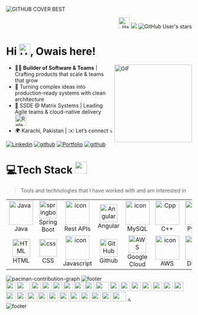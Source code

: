 <a name="top"></a>
![GITHUB COVER BEST](https://raw.githubusercontent.com/muhammadowaismushtaq/muhammadowaismushtaq/main/assets/muhammadowaismushtaq-banner.png)
<p align="right">
    <img src="https://raw.githubusercontent.com/muhammadowaismushtaq/muhammadowaismushtaq/main/resources/muhammadowaismushtaq-hacker.gif" width="30" title="Cloning this might summon the hacker cat spirit 🐱‍💻" alt="Hacker GIF" />
    <img src="https://komarev.com/ghpvc/?username=muhammadowaismushtaq&label=Profile%20views&color=0e75b6&style=flat">
    <img alt="GitHub User's stars" src="https://img.shields.io/github/stars/muhammadowaismushtaq?label=Stars">
</p>
<div class="d-flex flex-column justify-content-center align-items-center w-100" *ngIf="bio$ | async as bio">
    <div class="d-flex flex-column min-vh-95 justify-content-center align-items-center w-100">
        <h1>Hi <img src="https://raw.githubusercontent.com/muhammadowaismushtaq/muhammadowaismushtaq/main/assets/muhammadowaismushtaq-hello-1.gif" width="30" title="اَلسَّلَامُ عَلَيْكُم وَرَحْمَةُ اَللهِ وَبَرَكاتُهُ" alt="Hi GIF" />, <b>Owais here!</b></h1>
<img align="right" alt="GIF" height="210px" src="https://raw.githubusercontent.com/muhammadowaismushtaq/muhammadowaismushtaq/main/assets/muhammadowaismushtaq-workspace.gif" />
        
- 👨‍💻 **Builder of Software & Teams** | Crafting products that scale & teams that grow
- 🧭 Turning complex ideas into production-ready systems with clean architecture
- 💼 SSDE @ Matrix Systems | Leading Agile teams & cloud-native delivery <img src="https://raw.githubusercontent.com/muhammadowaismushtaq/muhammadowaismushtaq/main/assets/muhammadowaismushtaq-coding-cat.gif" width="30" title="Don't disturb me, I have a release coming up!" alt="Release incoming GIF" />
- 🌍 Karachi, Pakistan | ✉️ Let’s connect ⤵  

<div align="justify">

[![Linkedin](https://img.shields.io/badge/-Connect-%230072b1?style=for-the-badge&logo=Linkedin&logoColor=white)](https://www.linkedin.com/in/muhammadowaismushtaq/)
[![github](https://img.shields.io/badge/-Follow-%23ff69b4?style=for-the-badge&logo=instagram&logoColor=white)](https://www.instagram.com/m_owaismushtaq/)
[![Portfolio](https://img.shields.io/badge/-Portfolio-%23000000?style=for-the-badge&logo=globe&logoColor=white)](https://muhammadowaismushtaq.github.io/)
[![github](https://img.shields.io/badge/-Streak-%23FDFF70?style=for-the-badge&logo=snapchat&logoColor=black)](https://www.snapchat.com/add/m_owaismushtaq/)


<!--- [![github](https://img.shields.io/badge/-Follow-%2300acee?style=for-the-badge&logo=twitter&logoColor=white)](https://twitter.com/m_owaismushtaq/)-->
      
</div>
</div> 

# 💻Tech Stack <img src = "https://raw.githubusercontent.com/muhammadowaismushtaq/muhammadowaismushtaq/main/assets/muhammadowaismushtaq-skills.gif" width = 32px> 
<!--- ## My favorite tools and technologies ⚙️ -->

> Tools and technologies that I have worked with and am interested in
<table>
  <tr>
    <td align="center" width="96">
        <img src="https://techstack-generator.vercel.app/java-icon.svg" alt="Java" width="65" height="65" />
      <br>Java
    </td>
    <td align="center" width="96">
        <img src="https://skillicons.dev/icons?i=spring" width="48" height="48" alt="springboot" />
      <br>Spring Boot
    </td>                                                                                                                 
    <td align="center" width="96">
        <img src="https://techstack-generator.vercel.app/restapi-icon.svg" alt="icon" width="65" height="65" />
      <br>Rest APIs
    </td>
       <td align="center" width="96">
        <img src="https://raw.githubusercontent.com/muhammadowaismushtaq/muhammadowaismushtaq/main/assets/muhammadowaismushtaq-angular-logo.gif" width="48" height="48" alt="Angular" />
      <br>Angular
    </td>  
       <td align="center" width="96"> 
      <img src="https://techstack-generator.vercel.app/mysql-icon.svg" alt="icon" width="65" height="65" />
       <br>MySQL
    </td> 
    <td align="center" width="96">
        <img src="https://techstack-generator.vercel.app/cpp-icon.svg" alt="Cpp" width="65" height="65" />
      <br>C++
    </td>
    <td align="center" width="96">
        <a href="#macropower-tech">
          <img src="https://techstack-generator.vercel.app/python-icon.svg" alt="Python" width="65" height="65" />
        </a>
        <br>Python
      </td>                                                                                                         
      <td align="center" width="96">
          <img src="https://skillicons.dev/icons?i=tensorflow" width="48" height="48" alt="Tensorflow" />
        <br>Tensorflow
      </td>
 </tr>                                                                                                        
 <tr> 
 <!---
 <td align="center" width="96">
     <img src="https://techstack-generator.vercel.app/csharp-icon.svg" alt="csharp" width="65" height="65" />
      <br>C#
    </td>                                                                                                      
    <td align="center" width="96">
        <img src="https://skillicons.dev/icons?i=dotnet" width="48" height="48" alt="dotnet" />
      <br>Dot Net
    </td>   --->   
    <td align="center"  width="96">
        <img  src="https://raw.githubusercontent.com/muhammadowaismushtaq/muhammadowaismushtaq/main/assets/muhammadowaismushtaq-html-logo.gif" width="48" height="48" alt="HTML" />
      <br>HTML
    </td>                                                                                  
    <td align="center" width="96">
        <img  src="https://raw.githubusercontent.com/muhammadowaismushtaq/muhammadowaismushtaq/main/assets/muhammadowaismushtaq-css-logo.gif" width="48" height="48" alt="css" />
      <br>CSS
    </td>                                                                               
     <td align="center" width="96">
        <img src="https://techstack-generator.vercel.app/js-icon.svg" alt="icon" width="65" height="65" />
      <br>Javascript
    </td>                                                                                 
    <td align="center" width="96">
        <img src="https://techstack-generator.vercel.app/github-icon.svg" width="48" height="48" alt="GitHub" />
      <br>Github
    </td>
    <td align="center" width="96">
      <img src="https://skillicons.dev/icons?i=gcp" width="48" height="48" alt="AWS" />
      <br>Google Cloud
    </td>  
    <td align="center" width="96">
      <img src="https://techstack-generator.vercel.app/aws-icon.svg" alt="icon" width="65" height="65" />
       <!--- <img src="https://skillicons.dev/icons?i=aws" width="48" height="48" alt="AWS" /> --->
      <br>AWS
    </td>                                                                                                                                                 
    <td align="center" width="96">
        <img src="https://techstack-generator.vercel.app/docker-icon.svg" alt="icon" width="65" height="65" />
      <br>Docker
    </td>                                                                                                                                                  
    <td align="center" width="96">    
        <img src="https://techstack-generator.vercel.app/kubernetes-icon.svg" width="48" height="48" alt="Angular" />
        <br>Kubernetes
    </td>    
  </tr>
</table>
<img src="https://raw.githubusercontent.com/muhammadowaismushtaq/muhammadowaismushtaq/main/assets/muhammadowaismushtaq-pacman-contribution-graph.svg" alt="pacman-contribution-graph"/>
<img src="https://raw.githubusercontent.com/muhammadowaismushtaq/muhammadowaismushtaq/main/assets/muhammadowaismushtaq-footer-3.gif" alt="footer"/>
<div>
	<img src="https://cultofthepartyparrot.com/parrots/hd/githubparrot.gif" width="25" height="25"/>
	<img src="https://cultofthepartyparrot.com/parrots/asyncparrot.gif" width="36" height="25"/>
	<img src="https://cultofthepartyparrot.com/parrots/hd/60fpsparrot.gif" width="25" height="25"/>
	<img src="https://cultofthepartyparrot.com/parrots/hd/jumpingparrot.gif" width="25" height="25"/>
	<img src="https://cultofthepartyparrot.com/parrots/hd/opensourceparrot.gif" width="25" height="25"/>
	<img src="https://cultofthepartyparrot.com/parrots/hd/dealwithitnowparrot.gif" width="25" height="25"/>
	<img src="https://cultofthepartyparrot.com/parrots/hd/hypnoparrotlight.gif" width="25" height="25"/>
	<img src="https://cultofthepartyparrot.com/parrots/databaseparrot.gif" width="25" height="25"/>
	<img src="https://cultofthepartyparrot.com/parrots/fixparrot.gif" width="36" height="25"/>
	<img src="https://cultofthepartyparrot.com/parrots/hd/laptop_parrot.gif" width="25" height="25"/>
	<img src="https://cultofthepartyparrot.com/parrots/hd/spinningparrot.gif" width="25" height="25"/>
	<img src="https://cultofthepartyparrot.com/parrots/hd/levitationparrot.gif" width="25" height="25"/>
	<img src="https://cultofthepartyparrot.com/parrots/hd/meldparrot.gif" width="25" height="25"/>
	<img src="https://cultofthepartyparrot.com/parrots/slomoparrot.gif" width="25" height="25"/>
	<img src="https://cultofthepartyparrot.com/parrots/hd/illuminatiparrot.gif" width="25" height="25"/>
	<img src="https://cultofthepartyparrot.com/parrots/hd/moonwalkingparrot.gif" width="25" height="25"/>
	<img src="https://cultofthepartyparrot.com/parrots/hd/stableparrot.gif" width="25" height="25"/>
	<img src="https://cultofthepartyparrot.com/parrots/hd/scienceparrot.gif" width="25" height="25"/>
	<img src="https://cultofthepartyparrot.com/parrots/hd/pirateparrot.gif" width="25" height="25"/>
	<img src="https://cultofthepartyparrot.com/parrots/hd/footballparrot.gif" width="25" height="25"/>
	<img src="https://cultofthepartyparrot.com/parrots/hd/hypnoparrotdark.gif" width="25" height="25"/>
	<img src="https://cultofthepartyparrot.com/parrots/hd/mustacheparrot.gif" width="25" height="25"/>
	<img src="https://cultofthepartyparrot.com/parrots/hd/60fpsparrot.gif" width="25" height="25"/>
	<img src="https://cultofthepartyparrot.com/parrots/hd/jumpingparrot.gif" width="25" height="25"/>
	<img src="https://cultofthepartyparrot.com/parrots/hd/opensourceparrot.gif" width="25" height="25"/>
	<img src="https://cultofthepartyparrot.com/parrots/hd/dealwithitnowparrot.gif" width="25" height="25"/>
	<img src="https://cultofthepartyparrot.com/parrots/asyncparrot.gif" width="36" height="25"/>
	<a href="#top" title="Back to Top" style="text-decoration: none; cursor: pointer;">🔝</a>
</div>
<img src="https://raw.githubusercontent.com/muhammadowaismushtaq/muhammadowaismushtaq/main/assets/muhammadowaismushtaq-footer-1.gif" alt="footer"/>

<!---
## Github Stats 📈
<img src="https://raw.githubusercontent.com/muhammadowaismushtaq/muhammadowaismushtaq/main/assets/muhammadowaismushtaq-github-contribution-grid-snake.svg" alt="Snake animation"/>
![Owais's GitHub stats](https://github-readme-stats.vercel.app/api?username=muhammadowaismushtaq&show_icons=true&include_all_commits=true&count_private=true&title_color=fff&icon_color=79ff97&text_color=9f9f9f&bg_color=151515)
[![Top Langs](https://github-readme-stats.vercel.app/api/top-langs/?username=muhammadowaismushtaq&layout=compact&theme=vision-friendly-dark)](https://github.com/anuraghazra/github-readme-stats)
[![GitHub Streak](http://github-readme-streak-stats.herokuapp.com?user=muhammadowaismushtaq&theme=dark&background=000000)](https://git.io/streak-stats)
<img height="180em" src="https://github-readme-stats-eight-theta.vercel.app/api?username=muhammadowaismushtaq&show_icons=true&theme=algolia&include_all_commits=true&count_private=true"/> 
<p align="left"> <a href="https://github.com/ryo-ma/github-profile-trophy"><img src="https://github-profile-trophy.vercel.app/?username=veasna22&theme=dracula" alt="Veasna22" /></a> </p>

## ⚡Recent GitHub Activity
  [![Owais's github activity graph](https://github-readme-activity-graph.vercel.app/graph?username=muhammadowaismushtaq&bg_color=18122B&color=6096B4&line=3A98B9&point=FCFFE7&area=true&hide_border=false)](https://github.com/ashutosh00710/github-readme-activity-graph)
--->
 
  


